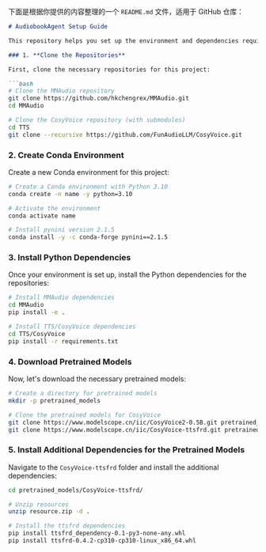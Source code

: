 下面是根据你提供的内容整理的一个 `README.md` 文件，适用于 GitHub 仓库：

````markdown
# AudiobookAgent Setup Guide

This repository helps you set up the environment and dependencies required for running the AudiobookAgent system, which involves cloning relevant repositories, setting up a Conda environment, and downloading pretrained models.

### 1. **Clone the Repositories**

First, clone the necessary repositories for this project:

```bash
# Clone the MMAudio repository
git clone https://github.com/hkchengrex/MMAudio.git
cd MMAudio

# Clone the CosyVoice repository (with submodules)
cd TTS
git clone --recursive https://github.com/FunAudioLLM/CosyVoice.git
````

### 2. **Create Conda Environment**

Create a new Conda environment for this project:

```bash
# Create a Conda environment with Python 3.10
conda create -n name -y python=3.10

# Activate the environment
conda activate name

# Install pynini version 2.1.5
conda install -y -c conda-forge pynini==2.1.5
```

### 3. **Install Python Dependencies**

Once your environment is set up, install the Python dependencies for the repositories:

```bash
# Install MMAudio dependencies
cd MMAudio
pip install -e .

# Install TTS/CosyVoice dependencies
cd TTS/CosyVoice
pip install -r requirements.txt
```

### 4. **Download Pretrained Models**

Now, let's download the necessary pretrained models:

```bash
# Create a directory for pretrained models
mkdir -p pretrained_models

# Clone the pretrained models for CosyVoice
git clone https://www.modelscope.cn/iic/CosyVoice2-0.5B.git pretrained_models/CosyVoice2-0.5B
git clone https://www.modelscope.cn/iic/CosyVoice-ttsfrd.git pretrained_models/CosyVoice-ttsfrd
```

### 5. **Install Additional Dependencies for the Pretrained Models**

Navigate to the `CosyVoice-ttsfrd` folder and install the additional dependencies:

```bash
cd pretrained_models/CosyVoice-ttsfrd/

# Unzip resources
unzip resource.zip -d .

# Install the ttsfrd dependencies
pip install ttsfrd_dependency-0.1-py3-none-any.whl
pip install ttsfrd-0.4.2-cp310-cp310-linux_x86_64.whl
```


